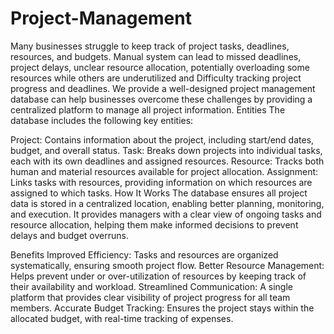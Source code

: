 # Project-Management
Many businesses struggle to keep track of project tasks, deadlines, resources, and budgets. Manual system can lead to missed deadlines, project delays, unclear resource allocation, potentially overloading some resources while others are underutilized and Difficulty tracking project progress and deadlines. We provide a well-designed project management database can help businesses overcome these challenges by providing a centralized platform to manage all project information.
Entities
The database includes the following key entities:

Project: Contains information about the project, including start/end dates, budget, and overall status.
Task: Breaks down projects into individual tasks, each with its own deadlines and assigned resources.
Resource: Tracks both human and material resources available for project allocation.
Assignment: Links tasks with resources, providing information on which resources are assigned to which tasks.
How It Works
The database ensures all project data is stored in a centralized location, enabling better planning, monitoring, and execution. It provides managers with a clear view of ongoing tasks and resource allocation, helping them make informed decisions to prevent delays and budget overruns.

Benefits
Improved Efficiency: Tasks and resources are organized systematically, ensuring smooth project flow.
Better Resource Management: Helps prevent under or over-utilization of resources by keeping track of their availability and workload.
Streamlined Communication: A single platform that provides clear visibility of project progress for all team members.
Accurate Budget Tracking: Ensures the project stays within the allocated budget, with real-time tracking of expenses.
